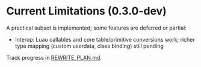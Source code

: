 # Current Limitations (0.3.0-dev)

A practical subset is implemented; some features are deferred or partial:

- Interop: Luau callables and core table/primitive conversions work; richer type mapping (custom userdata, class binding) still pending

Track progress in [REWRITE_PLAN.md](../internalDocs/REWRITE_PLAN.md).
